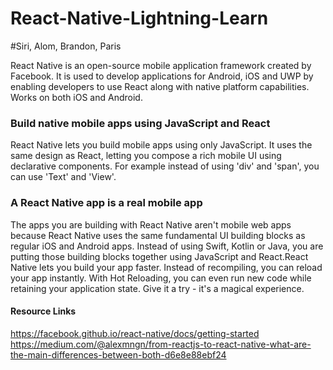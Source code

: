 # React-Native-Lightning-Learn

#Siri, Alom, Brandon, Paris

React Native is an open-source mobile application framework created by Facebook. It is used to develop applications for Android, iOS and UWP by enabling developers to use React along with native platform capabilities. Works on both iOS and Android.

### Build native mobile apps using JavaScript and React

React Native lets you build mobile apps using only JavaScript. It uses the same design as React, letting you compose a rich mobile UI using declarative components. For example instead of using 'div' and 'span', you can use 'Text' and 'View'.

### A React Native app is a real mobile app

The apps you are building with React Native aren't mobile web apps because React Native uses the same fundamental UI building blocks as regular iOS and Android apps. Instead of using Swift, Kotlin or Java, you are putting those building blocks together using JavaScript and React.React Native lets you build your app faster. Instead of recompiling, you can reload your app instantly. With Hot Reloading, you can even run new code while retaining your application state. Give it a try - it's a magical experience.


#### Resource Links

https://facebook.github.io/react-native/docs/getting-started
https://medium.com/@alexmngn/from-reactjs-to-react-native-what-are-the-main-differences-between-both-d6e8e88ebf24
